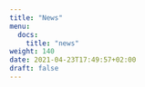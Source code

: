 ```yaml
---
title: "News"
menu:
  docs:
    title: "news"
weight: 140
date: 2021-04-23T17:49:57+02:00
draft: false
---
```


